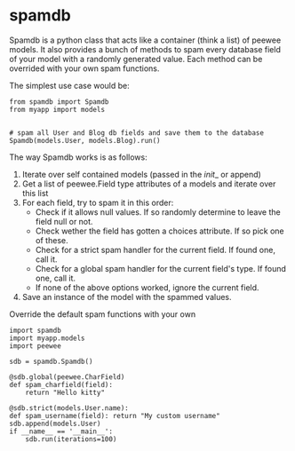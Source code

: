 spamdb
======

Spamdb is a python class that acts like a container (think a list) of peewee models.
It also provides a bunch of methods to spam every database field of your model with a 
randomly generated value. Each method can be overrided with your own spam functions.

The simplest use case would be:

    from spamdb import Spamdb     
    from myapp import models


    # spam all User and Blog db fields and save them to the database
    Spamdb(models.User, models.Blog).run()

The way Spamdb works is as follows:

1. Iterate over self contained models (passed in the _init__ or append)
2. Get a list of peewee.Field type attributes of a models and iterate over this list
3. For each field, try to spam it in this order: 
    * Check if it allows null values.  If so randomly determine to leave the field null or not.
    * Check wether the field  has gotten a choices attribute. If so pick one of these.
    * Check for a strict spam handler for the current field. If found one, call it.
    * Check for a global spam handler for the current field's type. If found one, call it.
    * If none of the above options worked, ignore the current field.
4. Save an instance of the model with the spammed values.

Override the default spam functions with your own

	import spamdb
	import myapp.models
	import peewee

	sdb = spamdb.Spamdb()

	@sdb.global(peewee.CharField)
	def spam_charfield(field):
		return "Hello kitty"

	@sdb.strict(models.User.name):
	def spam_username(field): return "My custom username" sdb.append(models.User) 
	if __name__ == '__main__':
		sdb.run(iterations=100)

